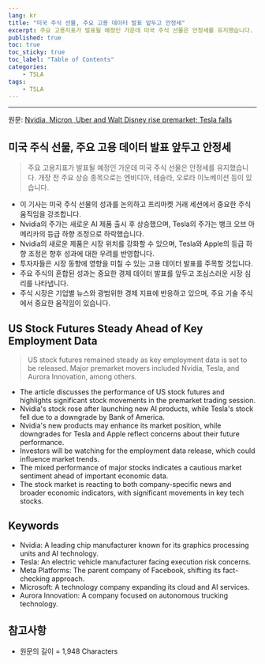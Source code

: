 ```yaml
---
lang: kr
title: "미국 주식 선물, 주요 고용 데이터 발표 앞두고 안정세"
excerpt: 주요 고용지표가 발표될 예정인 가운데 미국 주식 선물은 안정세를 유지했습니다. 개장 전 주요 상승 종목으로는 엔비디아, 테슬라, 오로라 이노베이션 등이 있습니다.
published: true
toc: true
toc_sticky: true
toc_label: "Table of Contents"
categories:
    - TSLA
tags:
    - TSLA
---
```


---

  원문: [Nvidia, Micron, Uber and Walt Disney rise premarket; Tesla falls](https://www.investing.com/news/stock-market-news/nvidia-micron-uber-and-walt-disney-rise-premarket-tesla-falls-3800140)

## 미국 주식 선물, 주요 고용 데이터 발표 앞두고 안정세

> 주요 고용지표가 발표될 예정인 가운데 미국 주식 선물은 안정세를 유지했습니다. 개장 전 주요 상승 종목으로는 엔비디아, 테슬라, 오로라 이노베이션 등이 있습니다.


- 이 기사는 미국 주식 선물의 성과를 논의하고 프리마켓 거래 세션에서 중요한 주식 움직임을 강조합니다.
- Nvidia의 주가는 새로운 AI 제품 출시 후 상승했으며, Tesla의 주가는 뱅크 오브 아메리카의 등급 하향 조정으로 하락했습니다.
- Nvidia의 새로운 제품은 시장 위치를 강화할 수 있으며, Tesla와 Apple의 등급 하향 조정은 향후 성과에 대한 우려를 반영합니다.
- 투자자들은 시장 동향에 영향을 미칠 수 있는 고용 데이터 발표를 주목할 것입니다.
- 주요 주식의 혼합된 성과는 중요한 경제 데이터 발표를 앞두고 조심스러운 시장 심리를 나타냅니다.
- 주식 시장은 기업별 뉴스와 광범위한 경제 지표에 반응하고 있으며, 주요 기술 주식에서 중요한 움직임이 있습니다.

## US Stock Futures Steady Ahead of Key Employment Data

> US stock futures remained steady as key employment data is set to be released. Major premarket movers included Nvidia, Tesla, and Aurora Innovation, among others.


- The article discusses the performance of US stock futures and highlights significant stock movements in the premarket trading session.
- Nvidia's stock rose after launching new AI products, while Tesla's stock fell due to a downgrade by Bank of America.
- Nvidia's new products may enhance its market position, while downgrades for Tesla and Apple reflect concerns about their future performance.
- Investors will be watching for the employment data release, which could influence market trends.
- The mixed performance of major stocks indicates a cautious market sentiment ahead of important economic data.
- The stock market is reacting to both company-specific news and broader economic indicators, with significant movements in key tech stocks.

## Keywords

- Nvidia: A leading chip manufacturer known for its graphics processing units and AI technology.
- Tesla: An electric vehicle manufacturer facing execution risk concerns.
- Meta Platforms: The parent company of Facebook, shifting its fact-checking approach.
- Microsoft: A technology company expanding its cloud and AI services.
- Aurora Innovation: A company focused on autonomous trucking technology.

## 참고사항

- 원문의 길이 = 1,948 Characters

